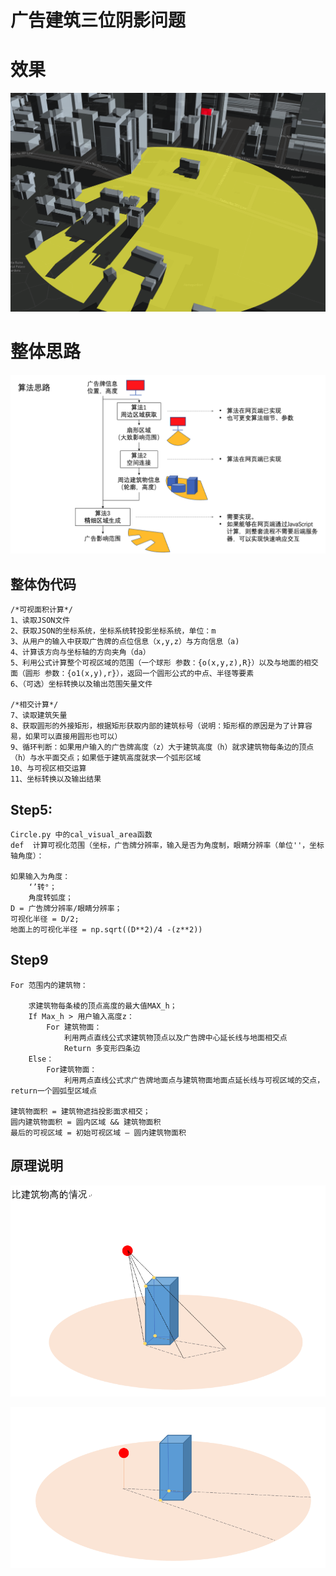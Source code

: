 # 广告建筑三位阴影问题

# 效果

![1646790454882.png](image/README/1646790454882.png)

# 整体思路

![1646356326381.png](image/README/1646356326381.png)

## 整体伪代码

```
/*可视面积计算*/
1、读取JSON文件
2、获取JSON的坐标系统，坐标系统转投影坐标系统，单位：m
3、从用户的输入中获取广告牌的点位信息（x,y,z）与方向信息（a)
4、计算该方向与坐标轴的方向夹角（da）
5、利用公式计算整个可视区域的范围（一个球形 参数：{o(x,y,z),R}）以及与地面的相交面（圆形 参数：{o1(x,y),r}），返回一个圆形公式的中点、半径等要素
6、（可选）坐标转换以及输出范围矢量文件

/*相交计算*/
7、读取建筑矢量
8、获取圆形的外接矩形，根据矩形获取内部的建筑标号（说明：矩形框的原因是为了计算容易，如果可以直接用圆形也可以）
9、循环判断：如果用户输入的广告牌高度（z）大于建筑高度（h）就求建筑物每条边的顶点（h）与水平面交点；如果低于建筑高度就求一个弧形区域
10、与可视区相交运算
11、坐标转换以及输出结果
```

## Step5:

```
Circle.py 中的cal_visual_area函数
def  计算可视化范围（坐标，广告牌分辨率，输入是否为角度制，眼睛分辨率（单位''，坐标轴角度）：

如果输入为角度：
	‘’转°；
	角度转弧度；
D = 广告牌分辨率/眼睛分辨率；
可视化半径 = D/2;
地面上的可视化半径 = np.sqrt((D**2)/4 -(z**2))
```

## Step9

```
For 范围内的建筑物：

    求建筑物每条棱的顶点高度的最大值MAX_h；
	If Max_h > 用户输入高度z：
		For 建筑物面：
			利用两点直线公式求建筑物顶点以及广告牌中心延长线与地面相交点
			Return 多变形四条边
	Else：
		For建筑物面：
			利用两点直线公式求广告牌地面点与建筑物面地面点延长线与可视区域的交点，
return一个圆弧型区域点

建筑物面积 = 建筑物遮挡投影面求相交；
圆内建筑物面积 = 圆内区域 && 建筑物面积
最后的可视区域 = 初始可视区域 – 圆内建筑物面积
```

## 原理说明

![1646319023927.png](image/README/1646319023927.png)

![1646319030730.png](image/README/1646319030730.png)
